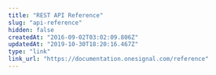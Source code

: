 ```yaml
---
title: "REST API Reference"
slug: "api-reference"
hidden: false
createdAt: "2016-09-02T03:02:09.806Z"
updatedAt: "2019-10-30T18:20:16.467Z"
type: "link"
link_url: "https://documentation.onesignal.com/reference"
---
```

